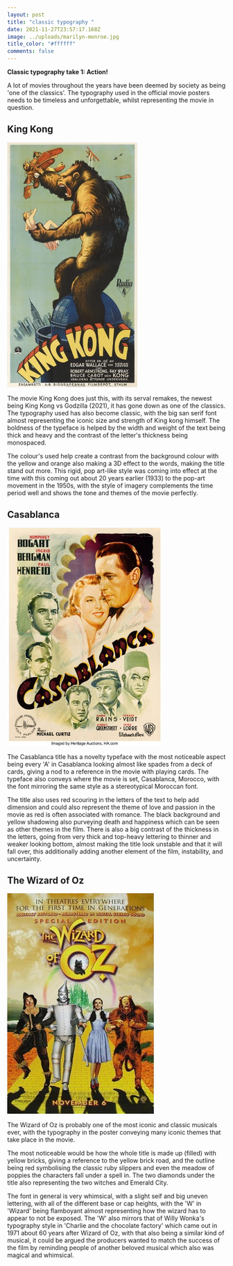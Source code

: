 ```yaml
---
layout: post
title: "classic typography "
date: 2021-11-27T23:57:17.168Z
image: ../uploads/marilyn-monroe.jpg
title_color: "#ffffff"
comments: false
---
```

**Classic typography take 1: Action!**

A lot of movies throughout the years have been deemed by society as being 'one of the classics'. The typography used in the official movie posters needs to be timeless and unforgettable, whilst representing the movie in question.

## King Kong

![pintrest.com](../uploads/kingkong.jpg "king kong")

The movie King Kong does just this, with its serval remakes, the newest being King Kong vs Godzilla (2021), it has gone down as one of the classics. The typography used has also become classic, with the big san serif font almost representing the iconic size and strength of King kong himself. The boldness of the typeface is helped by the width and weight of the text being thick and heavy and the contrast of the letter's thickness being monospaced.

The colour's used help create a contrast from the background colour with the yellow and orange also making a 3D effect to the words, making the title stand out more. This rigid, pop art-like style was coming into effect at the time with this coming out about 20 years earlier (1933) to the pop-art movement in the 1950s, with the style of imagery complements the time period well and shows the tone and themes of the movie perfectly.

## Casablanca

![movieposters.com](../uploads/casblanca.jpg "casablanca")

The Casablanca title has a novelty typeface with the most noticeable aspect being every 'A'  in Casablanca looking almost like spades from a deck of cards, giving a nod to a reference in the movie with playing cards. The typeface also conveys where the movie is set, Casablanca, Morocco, with the font mirroring the same style as a stereotypical Moroccan font.

The title also uses red scouring in the letters of the text to help add dimension and could also represent the theme of love and passion in the movie as red is often associated with romance. The black background and yellow shadowing also purveying death and happiness which can be seen as other themes in the film. There is also a big contrast of the thickness in the letters, going from very thick and top-heavy lettering to thinner and weaker looking bottom, almost making the title look unstable and that it will fall over, this additionally adding another element of the film, instability, and uncertainty. 

## The Wizard of Oz

![movieposters.com](../uploads/wizard-of-oz-2.jpg "wizard of Oz")

The Wizard of Oz is probably one of the most iconic and classic musicals ever, with the typography in the poster conveying many iconic themes that take place in the movie. 

The most noticeable would be how the whole title is made up (filled) with yellow bricks, giving a reference to the yellow brick road, and the outline being red symbolising the classic ruby slippers and even the meadow of poppies the characters fall under a spell in. The two diamonds under the title also representing the two witches and Emerald City.

The font in general is very whimsical, with a slight seif and big uneven lettering, with all of the different base or cap heights, with the 'W' in 'Wizard' being flamboyant almost representing how the wizard has to appear to not be exposed. The 'W' also mirrors that of Willy Wonka's typography style in 'Charlie and the chocolate factory' which came out in 1971 about 60 years after Wizard of Oz, with that also being a similar kind of musical, it could be argued the producers wanted to match the success of the film by reminding people of another beloved musical which also was magical and whimsical.